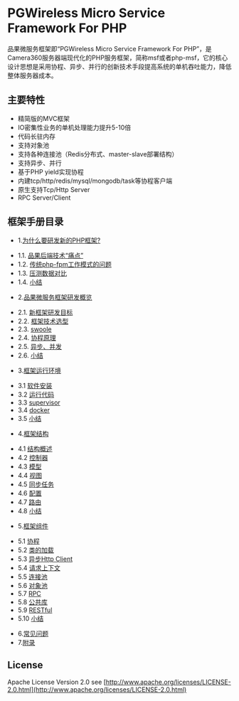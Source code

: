# PGWireless Micro Service Framework For PHP

品果微服务框架即“PGWireless Micro Service Framework For PHP”，是Camera360服务器端现代化的PHP服务框架，简称msf或者php-msf，它的核心设计思想是采用协程、异步、并行的创新技术手段提高系统的单机吞吐能力，降低整体服务器成本。

## 主要特性

* 精简版的MVC框架
* IO密集性业务的单机处理能力提升5-10倍
* 代码长驻内存
* 支持对象池
* 支持各种连接池（Redis分布式、master-slave部署结构）
* 支持异步、并行
* 基于PHP yield实现协程
* 内建tcp/http/redis/mysql/mongodb/task等协程客户端
* 原生支持Tcp/Http Server
* RPC Server/Client

## 框架手册目录

* 1.[为什么要研发新的PHP框架?](./doc/01.0-为什么要研发新的PHP框架.md)
 - 1.1. [品果后端技术“痛点”](./doc/01.1-品果后端技术“痛点”.md)
 - 1.2. [传统php-fpm工作模式的问题](./doc/01.2-传统php-fpm工作模式的问题.md)
 - 1.3. [压测数据对比](./doc/01.3-压测数据对比.md)
 - 1.4. [小结](./doc/01.4-小结.md)
* 2.[品果微服务框架研发概览](./doc/02.0-品果微服务框架研发概览.md)
 - 2.1. [新框架研发目标](./doc/02.1-新框架研发目标.md)
 - 2.2. [框架技术选型](./doc/02.2-框架技术选型.md)
 - 2.3. [swoole](./doc/02.3-swoole.md)
 - 2.4. [协程原理](./doc/02.4-协程原理.md)
 - 2.5. [异步、并发](./doc/02.5-步、并发.md)
 - 2.6. [小结](./doc/02.6-小结.md)
* 3.[框架运行环境](./doc/03.0-框架运行环境.md)
 - 3.1 [软件安装](./doc/03.1-软件安装.md)
 - 3.2 [运行代码](./doc/03.2-运行代码.md)
 - 3.3 [supervisor](./doc/03.3-supervisor.md)
 - 3.4 [docker](./doc/03.4-docker.md)
 - 3.5 [小结](./doc/03.5-小结.md)
* 4.[框架结构](./doc/04.0-框架结构.md)
 - 4.1 [结构概述](./doc/04.1-结构概述.md)
 - 4.2 [控制器](./doc/04.2-控制器.md)
 - 4.3 [模型](./doc/04.3-模型.md)
 - 4.4 [视图](./doc/04.4-视图.md)
 - 4.5 [同步任务](./doc/04.5-同步任务.md)
 - 4.6 [配置](./doc/04.6-配置.md)
 - 4.7 [路由](./doc/04.7-路由.md)
 - 4.8 [小结](./doc/04.8-小结.md)
* 5.[框架组件](./doc/05.0-框架组件.md)
 - 5.1 [协程](./doc/05.1-协程.md)
 - 5.2 [类的加载](./doc/05.2-类的加载.md)
 - 5.3 [异步Http Client](./doc/05.3-异步Http%20Client.md)
 - 5.4 [请求上下文](./doc/05.4-请求上下文.md)
 - 5.5 [连接池](./doc/05.5-连接池.md)
 - 5.6 [对象池](./doc/05.6-对象池.md)
 - 5.7 [RPC](./doc/05.7-RPC.md)
 - 5.8 [公共库](./doc/05.8-公共库.md)
 - 5.9 [RESTful](./doc/05.9-RESTful.md)
 - 5.10 [小结](./doc/05.10-小结.md)
* 6.[常见问题](./doc/06.0-常见问题.md)
* 7.[附录](./doc/07.0-附录.md)

## License

Apache License Version 2.0 see [http://www.apache.org/licenses/LICENSE-2.0.html](http://www.apache.org/licenses/LICENSE-2.0.html)